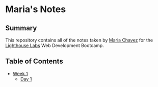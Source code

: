 # Maria's Notes

## Summary

This repository contains all of the notes taken by [Maria Chavez](https://github.com/mafe-rnanda) for the [Lighthouse Labs](https://www.lighthouselabs.ca/) Web Development Bootcamp.

## Table of Contents

* [Week 1](/Week_1)
  * [Day 1](/Week_1/Day_1)